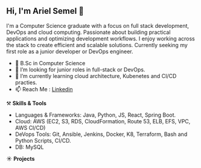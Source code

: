 ## Hi, I'm Ariel Semel 👋

I'm a Computer Science graduate with a focus on full stack development, DevOps and cloud computing.
Passionate about building practical applications and optimizing development workflows.
I enjoy working across the stack to create efficient and scalable solutions.
Currently seeking my first role as a junior developer or DevOps engineer.

- 🔭 B.Sc in Computer Science
- 👯 I’m looking for junior roles in full-stack or DevOps.
- 🌱 I’m currently learning cloud architecture, Kubenetes and CI/CD practies.
- 📫 Reach Me : [Linkedin](https://www.linkedin.com/in/ariel-semel/)

⚒️ **Skills & Tools**
- Languages & Frameworks: Java, Python, JS, React, Spring Boot.
- Cloud: AWS (EC2, S3, RDS, CloudFormation, Route 53, ELB, EFS, VPC, AWS CI/CD)
- DeVops Tools: Git, Ansible, Jenkins, Docker, K8, Terraform, Bash and Python Scripts, CI/CD.
- DB: MySQL

☀️ **Projects**



